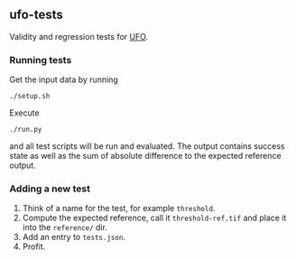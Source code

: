 ## ufo-tests

Validity and regression tests for [UFO](https://github.com/ufo-kit/ufo-core).


### Running tests

Get the input data by running

    ./setup.sh

Execute

    ./run.py

and all test scripts will be run and evaluated. The output contains success
state as well as the sum of absolute difference to the expected reference
output.


### Adding a new test

1. Think of a name for the test, for example `threshold`.
2. Compute the expected reference, call it `threshold-ref.tif` and place it
   into the `reference/` dir.
3. Add an entry to `tests.json`.
4. Profit.
